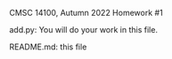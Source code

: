 CMSC 14100, Autumn 2022
Homework #1

add.py: You will do your work in this file.

README.md: this file
